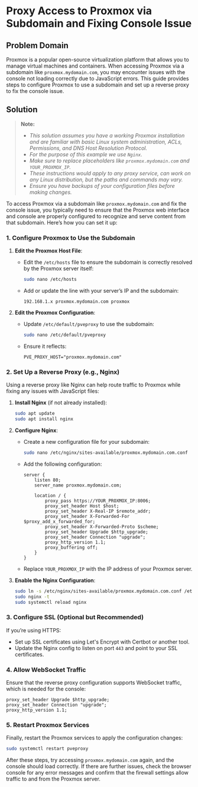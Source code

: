 # Proxy Access to Proxmox via Subdomain and Fixing Console Issue

## Problem Domain

Proxmox is a popular open-source virtualization platform that allows you to manage 
virtual machines and containers. When accessing Proxmox via a subdomain like 
`proxmox.mydomain.com`, you may encounter issues with the console not loading correctly 
due to JavaScript errors. This guide provides steps to configure Proxmox to use a subdomain 
and set up a reverse proxy to fix the console issue.

## Solution
 
> **Note:**
> - *This solution assumes you have a working Proxmox installation and are familiar 
> with basic Linux system administration, ACLs, Permissions, and DNS Host Resolution Protocol.*
> - *For the purpose of this example we use `Nginx`.*
> - *Make sure to replace placeholders like `proxmox.mydomain.com` and `YOUR_PROXMOX_IP`.*
> - *These instructions would apply to any proxy service, can work on any Linux distribution, 
> but the paths and commands may vary.*
> - *Ensure you have backups of your configuration files before making changes.*

To access Proxmox via a subdomain like `proxmox.mydomain.com` and fix the console 
issue, you typically need to ensure that the Proxmox web interface and console are 
properly configured to recognize and serve content from that subdomain. Here’s how 
you can set it up:

### 1. Configure Proxmox to Use the Subdomain

1. **Edit the Proxmox Host File**:
    - Edit the `/etc/hosts` file to ensure the subdomain is correctly resolved by the Proxmox server itself:
      ```bash
      sudo nano /etc/hosts
      ```
    - Add or update the line with your server’s IP and the subdomain:
      ```
      192.168.1.x proxmox.mydomain.com proxmox
      ```

2. **Edit the Proxmox Configuration**:
    - Update `/etc/default/pveproxy` to use the subdomain:
      ```bash
      sudo nano /etc/default/pveproxy
      ```
    - Ensure it reflects:
      ```
      PVE_PROXY_HOST="proxmox.mydomain.com"
      ```

### 2. Set Up a Reverse Proxy (e.g., Nginx)
Using a reverse proxy like Nginx can help route traffic to Proxmox while fixing any issues with JavaScript files:

1. **Install Nginx** (if not already installed):
   ```bash
   sudo apt update
   sudo apt install nginx
   ```

2. **Configure Nginx**:
    - Create a new configuration file for your subdomain:
      ```bash
      sudo nano /etc/nginx/sites-available/proxmox.mydomain.com.conf
      ```
    - Add the following configuration:
      ```nginx
      server {
          listen 80;
          server_name proxmox.mydomain.com;
 
          location / {
              proxy_pass https://YOUR_PROXMOX_IP:8006;
              proxy_set_header Host $host;
              proxy_set_header X-Real-IP $remote_addr;
              proxy_set_header X-Forwarded-For $proxy_add_x_forwarded_for;
              proxy_set_header X-Forwarded-Proto $scheme;
              proxy_set_header Upgrade $http_upgrade;
              proxy_set_header Connection "upgrade";
              proxy_http_version 1.1;
              proxy_buffering off;
          }
      }
      ```
    - Replace `YOUR_PROXMOX_IP` with the IP address of your Proxmox server.

3. **Enable the Nginx Configuration**:
   ```bash
   sudo ln -s /etc/nginx/sites-available/proxmox.mydomain.com.conf /etc/nginx/sites-enabled/
   sudo nginx -t
   sudo systemctl reload nginx
   ```

### 3. Configure SSL (Optional but Recommended)
If you’re using HTTPS:
- Set up SSL certificates using Let's Encrypt with Certbot or another tool.
- Update the Nginx config to listen on port `443` and point to your SSL certificates.

### 4. Allow WebSocket Traffic
Ensure that the reverse proxy configuration supports WebSocket traffic, which is needed for the console:

```nginx
proxy_set_header Upgrade $http_upgrade;
proxy_set_header Connection "upgrade";
proxy_http_version 1.1;
```

### 5. Restart Proxmox Services
Finally, restart the Proxmox services to apply the configuration changes:

```bash
sudo systemctl restart pveproxy
```

After these steps, try accessing `proxmox.mydomain.com` again, and the console should load correctly. If there are further issues, check the browser console for any error messages and confirm that the firewall settings allow traffic to and from the Proxmox server.
